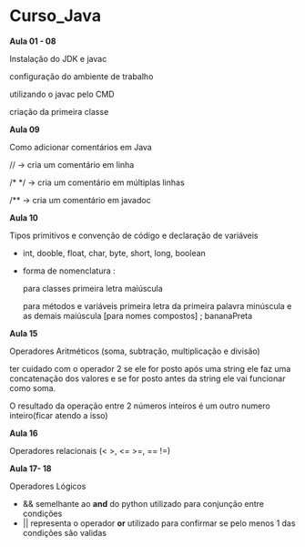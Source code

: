 # Curso_Java

**Aula 01 - 08**

Instalação do JDK e javac 

configuração do ambiente de trabalho 

utilizando o javac pelo CMD

criação da primeira classe 

**Aula 09**

Como adicionar comentários em Java

// -> cria um comentário em linha

/* */ -> cria um comentário em múltiplas linhas

/** -> cria um comentário em javadoc



**Aula 10**

Tipos primitivos e convenção de código e declaração de variáveis

* int, dooble, float, char, byte, short, long, boolean

* forma de nomenclatura :

   para classes primeira letra maiúscula

   para métodos e variáveis primeira letra da primeira palavra minúscula e as demais maiúscula [para nomes compostos] ; bananaPreta

**Aula 15**

Operadores Aritméticos (soma, subtração, multiplicação e divisão)

ter cuidado com o operador 2 se ele for posto após uma string ele faz uma concatenação dos valores e se for posto antes da string ele vai funcionar como soma.

O resultado da operação entre 2 números inteiros é um outro numero inteiro(ficar atendo a isso)



**Aula 16**

Operadores relacionais (< >, <= >=, == !=)



**Aula 17- 18**

Operadores Lógicos 

* && semelhante ao **and** do python utilizado para conjunção entre  condições 
* || representa o operador **or** utilizado para confirmar se pelo menos 1 das condições são validas 
